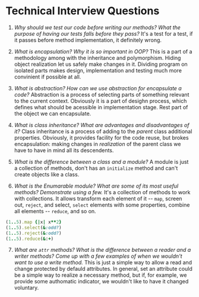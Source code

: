 # Technical Interview Questions

1. *Why should we test our code before writing our methods?  What the purpose of having our tests falls before they pass?*  It's a test for a test, if it passes before method implementation, it definitely wrong.

2. *What is encapsulation?  Why it is so important in OOP?*  This is a part of a methodology among with the inheritance and polymorphism. Hiding object realization let us safely make changes in it. Dividing program on isolated parts makes design, implementation and testing much more convinient if possible at all.

3. *What is abstraction? How can we use abstraction for encapsulate a code?* Abstraction is a process of selecting parts of something relevant to the current context. Obviously it is a part of desighn process, which defines what should be acessible in implementation stage.  Rest part of the object we can encapsulate.

4. *What is class inheritance?  What are advantages and disadvantages of it?*  Class inheritance is a process of adding to the *parent* class additional properties. Obviously, it provides facility for the code reuse, but brokes encapsulation: making changes in _realization_ of the parent class we have to have in mind all its descendents.

5. *What is the difference between a class and a module?*  A module is just a collection of methods, don't has an `initialize` method and can't create objects like a class.

6. *What is the Enumarable module?  What are some of its most useful methods?  Demonstrate using a few.*  It's a collection of methods to work with collections.  It allows transform each element of it -- `map`, screen out, `reject`, and select, `select` elements with some properties, combine all elements -- `reduce`, and so on.  

```ruby
(1..5).map {|x| x**2}
(1..5).select(&:odd?)
(1..5).reject(&:odd?)
(1..5).reduce(&:+)
```

7. *What are `attr` methods?  What is the difference between a reader and a writer methods?  Come up with a few examples of when we wouldn't want to use a write method.*  This is just a simple way to allow a read and change protected by defauld attributes.  In general, set an attribute could be a simple way to realize a necessary method, but if, for example, we provide some authomatic indicator, we wouldn't like to have it changed voluntary.  
